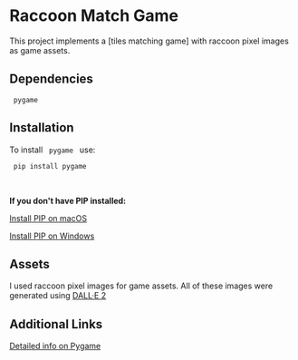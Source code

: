 # Raccoon Match Game

This project implements a [tiles matching game] with raccoon pixel images as game assets.

## Dependencies
<code> pygame </code>

## Installation
To install <code> pygame </code> use:

<code> pip install pygame </code>

<br>

**If you don't have PIP installed:**

[Install PIP on macOS](https://www.geeksforgeeks.org/how-to-install-pip-in-macos/)

[Install PIP on Windows](https://www.geeksforgeeks.org/how-to-install-pip-on-windows/)

## Assets
I used raccoon pixel images for game assets. All of these images were generated using [DALL·E 2](https://openai.com/dall-e-2/)

## Additional Links
[Detailed info on Pygame](https://www.pygame.org/wiki/GettingStarted)
